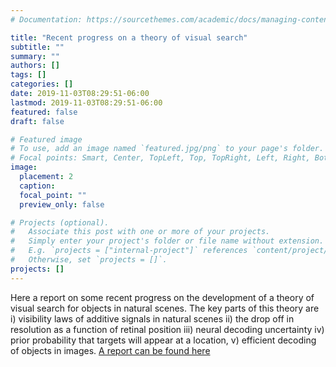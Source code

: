 ```yaml
---
# Documentation: https://sourcethemes.com/academic/docs/managing-content/

title: "Recent progress on a theory of visual search"
subtitle: ""
summary: ""
authors: []
tags: []
categories: []
date: 2019-11-03T08:29:51-06:00
lastmod: 2019-11-03T08:29:51-06:00
featured: false
draft: false

# Featured image
# To use, add an image named `featured.jpg/png` to your page's folder.
# Focal points: Smart, Center, TopLeft, Top, TopRight, Left, Right, BottomLeft, Bottom, BottomRight.
image:
  placement: 2
  caption:
  focal_point: ""
  preview_only: false

# Projects (optional).
#   Associate this post with one or more of your projects.
#   Simply enter your project's folder or file name without extension.
#   E.g. `projects = ["internal-project"]` references `content/project/deep-learning/index.md`.
#   Otherwise, set `projects = []`.
projects: []
---
```


Here a report on some recent progress on the development of a theory of visual search for objects in natural scenes. The key parts of this theory are i) visibility laws of additive signals in natural scenes ii) the drop off in resolution as a function of retinal position iii) neural decoding uncertainty iv) prior probability that targets will appear at a location, v) efficient decoding of objects in images. [A report can be found here](https://calenwalshe.com/files/vss_2019_search_poster.pdf)
